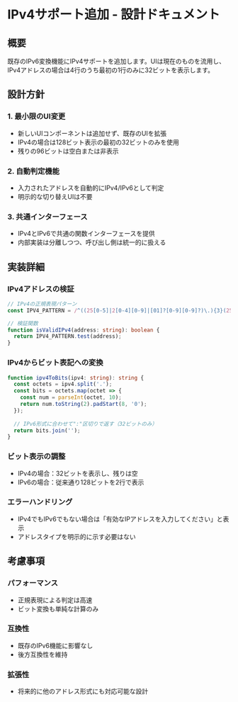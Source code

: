 # IPv4サポート追加 - 設計ドキュメント

## 概要
既存のIPv6変換機能にIPv4サポートを追加します。UIは現在のものを流用し、IPv4アドレスの場合は4行のうち最初の1行のみに32ビットを表示します。

## 設計方針

### 1. 最小限のUI変更
- 新しいUIコンポーネントは追加せず、既存のUIを拡張
- IPv4の場合は128ビット表示の最初の32ビットのみを使用
- 残りの96ビットは空白または非表示

### 2. 自動判定機能
- 入力されたアドレスを自動的にIPv4/IPv6として判定
- 明示的な切り替えUIは不要

### 3. 共通インターフェース
- IPv4とIPv6で共通の関数インターフェースを提供
- 内部実装は分離しつつ、呼び出し側は統一的に扱える

## 実装詳細

### IPv4アドレスの検証
```typescript
// IPv4の正規表現パターン
const IPV4_PATTERN = /^((25[0-5]|2[0-4][0-9]|[01]?[0-9][0-9]?)\.){3}(25[0-5]|2[0-4][0-9]|[01]?[0-9][0-9]?)$/;

// 検証関数
function isValidIPv4(address: string): boolean {
  return IPV4_PATTERN.test(address);
}
```

### IPv4からビット表記への変換
```typescript
function ipv4ToBits(ipv4: string): string {
  const octets = ipv4.split('.');
  const bits = octets.map(octet => {
    const num = parseInt(octet, 10);
    return num.toString(2).padStart(8, '0');
  });
  
  // IPv6形式に合わせて":"区切りで返す（32ビットのみ）
  return bits.join('');
}
```

### ビット表示の調整
- IPv4の場合：32ビットを表示し、残りは空
- IPv6の場合：従来通り128ビットを2行で表示

### エラーハンドリング
- IPv4でもIPv6でもない場合は「有効なIPアドレスを入力してください」と表示
- アドレスタイプを明示的に示す必要はない

## 考慮事項

### パフォーマンス
- 正規表現による判定は高速
- ビット変換も単純な計算のみ

### 互換性
- 既存のIPv6機能に影響なし
- 後方互換性を維持

### 拡張性
- 将来的に他のアドレス形式にも対応可能な設計